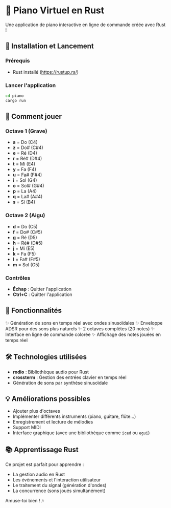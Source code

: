 # 🎹 Piano Virtuel en Rust

Une application de piano interactive en ligne de commande créée avec Rust !

## 🚀 Installation et Lancement

### Prérequis
- Rust installé (https://rustup.rs/)

### Lancer l'application

```bash
cd piano
cargo run
```

## 🎵 Comment jouer

### Octave 1 (Grave)
- **a** = Do (C4)
- **z** = Do# (C#4)
- **e** = Ré (D4)
- **r** = Ré# (D#4)
- **t** = Mi (E4)
- **y** = Fa (F4)
- **u** = Fa# (F#4)
- **i** = Sol (G4)
- **o** = Sol# (G#4)
- **p** = La (A4)
- **q** = La# (A#4)
- **s** = Si (B4)

### Octave 2 (Aigu)
- **d** = Do (C5)
- **f** = Do# (C#5)
- **g** = Ré (D5)
- **h** = Ré# (D#5)
- **j** = Mi (E5)
- **k** = Fa (F5)
- **l** = Fa# (F#5)
- **m** = Sol (G5)

### Contrôles
- **Échap** : Quitter l'application
- **Ctrl+C** : Quitter l'application

## 🎼 Fonctionnalités

✨ Génération de sons en temps réel avec ondes sinusoïdales
✨ Enveloppe ADSR pour des sons plus naturels
✨ 2 octaves complètes (20 notes)
✨ Interface en ligne de commande colorée
✨ Affichage des notes jouées en temps réel

## 🛠️ Technologies utilisées

- **rodio** : Bibliothèque audio pour Rust
- **crossterm** : Gestion des entrées clavier en temps réel
- Génération de sons par synthèse sinusoïdale

## 💡 Améliorations possibles

- Ajouter plus d'octaves
- Implémenter différents instruments (piano, guitare, flûte...)
- Enregistrement et lecture de mélodies
- Support MIDI
- Interface graphique (avec une bibliothèque comme `iced` ou `egui`)

## 📚 Apprentissage Rust

Ce projet est parfait pour apprendre :
- La gestion audio en Rust
- Les événements et l'interaction utilisateur
- Le traitement du signal (génération d'ondes)
- La concurrence (sons joués simultanément)

Amuse-toi bien ! 🎶
